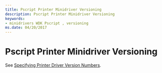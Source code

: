 ```yaml
---
title: Pscript Printer Minidriver Versioning
description: Pscript Printer Minidriver Versioning
keywords:
- minidrivers WDK Pscript , versioning
ms.date: 04/20/2017
---
```


# Pscript Printer Minidriver Versioning





See [Specifying Printer Driver Version Numbers](print-driver-versioning.md).

 

 




